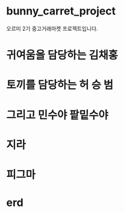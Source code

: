 # bunny_carret_project
오르미 2기 중고거래마켓 프로젝트입니다.

# 귀여움을 담당하는 김채홍
# 토끼를 담당하는 허 승 범
# 그리고 민수야 팥밑수야 

# 지라

# 피그마

# erd